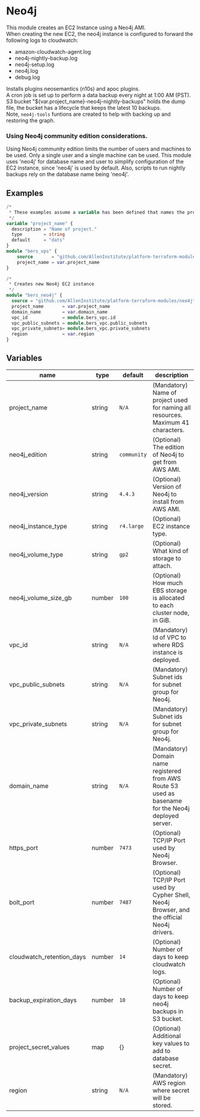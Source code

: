 # Neo4j

This module creates an EC2 Instance using a Neo4j AMI.<br />
When creating the new EC2, the neo4j instance is configured to forward the following logs to cloudwatch:
- amazon-cloudwatch-agent.log
- neo4j-nightly-backup.log
- neo4j-setup.log
- neo4j.log
- debug.log

Installs plugins neosemantics (n10s) and apoc plugins.<br /> 
A cron job is set up to perform a data backup every night at 1:00 AM (PST). S3 bucket "${var.project_name}-neo4j-nightly-backups" holds the dump file, the bucket 
has a lifecycle that keeps the latest 10 backups.<br />
Note, `neo4j-tools` funtions are created to help with backing up and restoring the graph.

### Using Neo4j community edition considerations.
Using Neo4j community edition limits the number of users and machines to be used. Only a single user and a single machine 
can be used. This module uses 'neo4j' for database name and user to simplify configuration of the EC2 instance, since 'neo4j'
is used by default. Also, scripts to run nightly backups rely on the database name being 'neo4j'.

## Examples

```terraform
/*
 * These examples assume a variable has been defined that names the project and the project is setup where a VPC has been created.  Example below.
 */
variable "project_name" {
  description = "Name of project."
  type        = string
  default     = "dats"
}
module "bers_vps" {
    source       = "github.com/AllenInstitute/platform-terraform-modules/vpc"
    project_name = var.project_name
}
```
```terraform
/*
 * Creates new Neo4j EC2 instance
 */
module "bers_neo4j" {
  source = "github.com/AllenInstitute/platform-terraform-modules/neo4j"
  project_name       = var.project_name
  domain_name        = var.domain_name
  vpc_id             = module.bers_vpc.id
  vpc_public_subnets = module.bers_vpc.public_subnets
  vpc_private_subnets= module.bers_vpc.private_subnets
  region             = var.region
}
```

## Variables
| name | type | default | description |
| --- | --- | --- | --- |
| project_name | string | `N/A` | (Mandatory) Name of project used for naming all resources. Maximum 41 characters. |
| neo4j_edition | string | `community` | (Optional) The edition of Neo4j to get from AWS AMI. |
| neo4j_version | string | `4.4.3` | (Optional) Version of Neo4j to install from AWS AMI. |
| neo4j_instance_type | string | `r4.large` | (Optional) EC2 instance type. |
| neo4j_volume_type | string | `gp2` | (Optional) What kind of storage to attach. |
| neo4j_volume_size_gb | number | `100` | (Optional) How much EBS storage is allocated to each cluster node, in GiB. |
| vpc_id | string | `N/A` | (Mandatory) Id of VPC to where RDS instance is deployed. |
| vpc_public_subnets | string | `N/A` | (Mandatory) Subnet ids for subnet group for Neo4j. |
| vpc_private_subnets | string | `N/A` | (Mandatory) Subnet ids for subnet group for Neo4j. |
| domain_name | string | `N/A` | (Mandatory) Domain name registered from AWS Route 53 used as basename for the Neo4j deployed server. |
| https_port | number | `7473` | (Optional) TCP/IP Port used by Neo4j Browser. |
| bolt_port | number | `7487` | (Optional) TCP/IP Port used by Cypher Shell, Neo4j Browser, and the official Neo4j drivers. |
| cloudwatch_retention_days | number | `14` | (Optional) Number of days to keep cloudwatch logs. |
| backup_expiration_days | number | `10` | (Optional) Number of days to keep neo4j backups in S3 bucket. |
| project_secret_values | map | {} | (Optional) Additional key values to add to database secret. |
| region | string | `N/A` | (Mandatory) AWS region where secret will be stored. |
